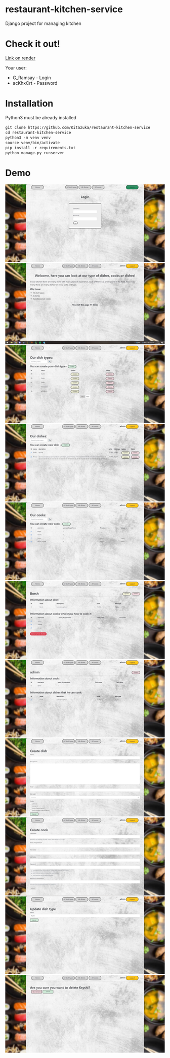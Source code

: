 # restaurant-kitchen-service
Django project for managing kitchen

# Check it out!
[Link on render](https://restaurant-kitchen-service-q07y.onrender.com)

Your user:
- G_Ramsay - Login
- acKhxCrt - Password

# Installation

Python3 must be already installed

```shell
git clone https://github.com/Kitazuka/restaurant-kitchen-service
cd restaurant-kitchen-service
python3 -m venv venv
source venv/bin/activate
pip install -r requirements.txt
python manage.py runserver
```

# Demo
![](static/screenshots_pages/login.jpg)
![](static/screenshots_pages/home_page.jpg)
![](static/screenshots_pages/dish_types.jpg)
![](static/screenshots_pages/dishes.jpg)
![](static/screenshots_pages/cooks.jpg)
![](static/screenshots_pages/dish_detail.jpg)
![](static/screenshots_pages/cook_detail.jpg)
![](static/screenshots_pages/dish_create.jpg)
![](static/screenshots_pages/cook_create.jpg)
![](static/screenshots_pages/update_dish_type.jpg)
![](static/screenshots_pages/delete_dish_type.jpg)
